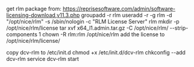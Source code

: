 get rlm package from: https://reprisesoftware.com/admin/software-licensing-download,v11.3.php
groupadd -r rlm
useradd -r -g rlm -d "/opt/nice/rlm" -s /sbin/nologin -c "RLM License Server" rlm
mkdir -p /opt/nice/rlm/license
tar xvf x64_l1.admin.tar.gz -C /opt/nice/rlm/ --strip-components 1
chown -R rlm:rlm /opt/nice/rlm
add the license to /opt/nice/rlm/license/

copy dcv-rlm to /etc/init.d
chmod +x /etc/init.d/dcv-rlm
chkconfig --add dcv-rlm
service dcv-rlm start

